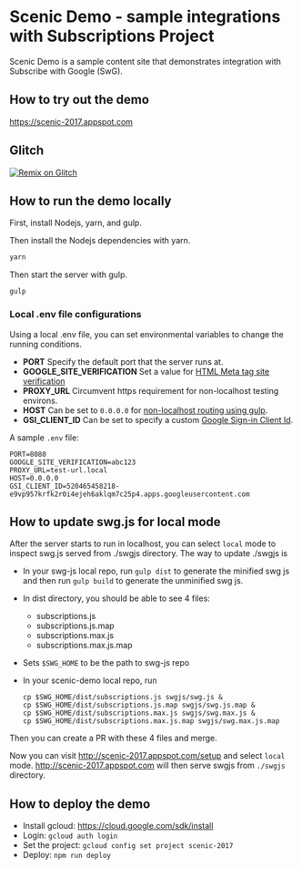 # Scenic Demo - sample integrations with Subscriptions Project

Scenic Demo is a sample content site that demonstrates integration with
Subscribe with Google (SwG).

## How to try out the demo

https://scenic-2017.appspot.com

## Glitch

[![Remix on Glitch](https://cdn.glitch.com/2703baf2-b643-4da7-ab91-7ee2a2d00b5b%2Fremix-button.svg)](https://glitch.com/edit/#!/import/github/everyplace/scenic-demo)

## How to run the demo locally

First, install Nodejs, yarn, and gulp.

Then install the Nodejs dependencies with yarn.

```bash
yarn
```

Then start the server with gulp.

```
gulp
```

### Local .env file configurations

Using a local .env file, you can set environmental variables to change the
running conditions.

-   **PORT** Specify the default port that the server runs at.
-   **GOOGLE_SITE_VERIFICATION** Set a value for
    [HTML Meta tag site verification](https://support.google.com/webmasters/answer/9008080?hl=en)
-   **PROXY_URL** Circumvent https requirement for non-localhost testing
    environs.
-   **HOST** Can be set to `0.0.0.0` for
    [non-localhost routing using gulp](https://github.com/schickling/gulp-webserver#why-cant-i-reach-the-server-from-the-network).
-   **GSI_CLIENT_ID** Can be set to specify a custom
    [Google Sign-in Client Id](https://developers.google.com/identity/sign-in/web/sign-in).

A sample `.env` file:

```
PORT=8080
GOOGLE_SITE_VERIFICATION=abc123
PROXY_URL=test-url.local
HOST=0.0.0.0
GSI_CLIENT_ID=520465458218-e9vp957krfk2r0i4ejeh6aklqm7c25p4.apps.googleusercontent.com
```

## How to update swg.js for local mode

After the server starts to run in localhost, you can select `local` mode to
inspect swg.js served from ./swgjs directory. The way to update ./swgjs is

-   In your swg-js local repo, run `gulp dist` to generate the minified swg js
    and then run `gulp build` to generate the unminified swg js.
-   In dist directory, you should be able to see 4 files:
    -   subscriptions.js
    -   subscriptions.js.map
    -   subscriptions.max.js
    -   subscriptions.max.js.map
-   Sets `$SWG_HOME` to be the path to swg-js repo
-   In your scenic-demo local repo, run

    ```
    cp $SWG_HOME/dist/subscriptions.js swgjs/swg.js &
    cp $SWG_HOME/dist/subscriptions.js.map swgjs/swg.js.map &
    cp $SWG_HOME/dist/subscriptions.max.js swgjs/swg.max.js &
    cp $SWG_HOME/dist/subscriptions.max.js.map swgjs/swg.max.js.map
    ```

Then you can create a PR with these 4 files and merge.

Now you can visit http://scenic-2017.appspot.com/setup and select `local` mode.
http://scenic-2017.appspot.com will then serve swgjs from `./swgjs` directory.

## How to deploy the demo

-   Install gcloud: https://cloud.google.com/sdk/install
-   Login: `gcloud auth login`
-   Set the project: `gcloud config set project scenic-2017`
-   Deploy: `npm run deploy`
